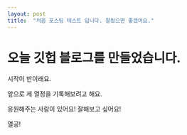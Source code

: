 ```yaml
---
layout: post
title:  "처음 포스팅 테스트 입니다. 잘됬으면 좋겠어요."
---
```


# 오늘 깃헙 블로그를 만들었습니다.

시작이 반이래요.

앞으로 제 열정을 기록해보려고 해요.

응원해주는 사람이 있어요! 잘해보고 싶어요!

열공!
